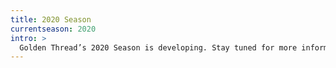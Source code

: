 ```yaml
---
title: 2020 Season
currentseason: 2020
intro: >
  Golden Thread’s 2020 Season is developing. Stay tuned for more information.
---
```



